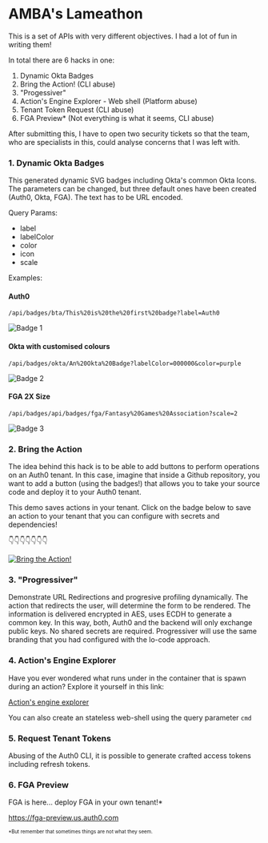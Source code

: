 # AMBA's Lameathon
This is a set of APIs with very different objectives. I had a lot of fun in writing them!

In total there are 6 hacks in one:

1. Dynamic Okta Badges
2. Bring the Action! (CLI abuse)
3. "Progessiver"
4. Action's Engine Explorer - Web shell (Platform abuse)
5. Tenant Token Request (CLI abuse)
6. FGA Preview* (Not everything is what it seems, CLI abuse)

After submitting this, I have to open two security tickets so that the team, who are specialists in this, could analyse concerns that I was left with.

### 1. Dynamic Okta Badges

This generated dynamic SVG badges including Okta's common Okta Icons. The parameters can be changed, but three default ones have been created (Auth0, Okta, FGA). The text has to be URL encoded.

Query Params:
- label
- labelColor
- color
- icon
- scale

Examples:

#### Auth0
`/api/badges/bta/This%20is%20the%20first%20badge?label=Auth0`

![Badge 1](https://lt.a0.gg/api/badges/bta/This%20is%20the%20first%20badge)
#### Okta with customised colours
`/api/badges/okta/An%20Okta%20Badge?labelColor=000000&color=purple`

![Badge 2](https://lt.a0.gg/api/badges/okta/An%20Okta%20Badge?labelColor=000000&color=purple)
#### FGA 2X Size
`/api/badges/api/badges/fga/Fantasy%20Games%20Association?scale=2`

![Badge 3](https://lt.a0.gg/api/badges/fga/Fantasy%20Games%20Association?scale=2)


### 2. Bring the Action
The idea behind this hack is to be able to add buttons to perform operations on an Auth0 tenant. In this case, imagine that inside a Github repository, you want to add a button (using the badges!) that allows you to take your source code and deploy it to your Auth0 tenant.

This demo saves actions in your tenant. Click on the badge below to save an action to your tenant that you can configure with secrets and dependencies!

👇👇👇👇👇👇👇

[![Bring the Action!](https://lt.a0.gg/api/badges/bta/%22Send%20to%20a%20webhook-this-is-dynamic%22)](https://bta.a0.gg?URL=https%3A%2F%2Fraw.githubusercontent.com%2Famba-sandbox%2Fdangerous-frog%2Fmain%2Fa0%2Factions%2Flogin%2Fforward-to-a-webhook.js&trigger=post-login&defaultName=Sensssssd%20to%20a%20webhook&dependency=qs&dependency=axios%40latest&secret=APIKEY&secret=BIN%3Dasd)

### 3. "Progressiver"
Demonstrate URL Redirections and progresive profiling dynamically. The action that redirects the user, will determine the form to be rendered. 
The information is delivered encrypted in AES, uses ECDH to generate a common key. In this way, both, Auth0 and the backend will only exchange public keys. No shared secrets are required.
Progressiver will use the same branding that you had configured with the lo-code approach.

### 4. Action's Engine Explorer
Have you ever wondered what runs under in the container that is spawn during an action? Explore it yourself in this link:

[Action's engine explorer](https://lt.a0.gg/api/explorer/QNdsXMJxx1%2BLvoXthykeiN8RuqbtbKhgHWmZClOs3NSDQIrkF%2FO2%2F%2Bh1373QqnF4snD%2Bmqodxh%2FEmXmv6Yi1PiNU0sr5cVcY8RoFL7H8LrcKvvbm7GJzjVoUI9CMZOeyrbJRVgnykfv2GHZrNZMrkadkX4JKf9aOFWbf0ZTG3hHV3vpTFA9MNuTxusE7WPmMiZTMkT7cdtvVoiK5soq%2BnjJEfyzzZia153OfFuHy8EWOrtq4M4WRY2PEHV2TTrNCDSt67P1NQGm8SEwdsDZsMn%2BGqoF8Cqoa%2FqM98qSgEA4%3D/XstvA9Ci0bTGPKcra48oxA%3D%3D/dir/%2F?html)

You can also create an stateless web-shell using the query parameter `cmd`

### 5. Request Tenant Tokens
Abusing of the Auth0 CLI, it is possible to generate crafted access tokens including refresh tokens.

### 6. FGA Preview
FGA is here... deploy FGA in your own tenant!*

https://fga-preview.us.auth0.com

<sup><sub>*But remember that sometimes things are not what they seem.</sub></sup>
